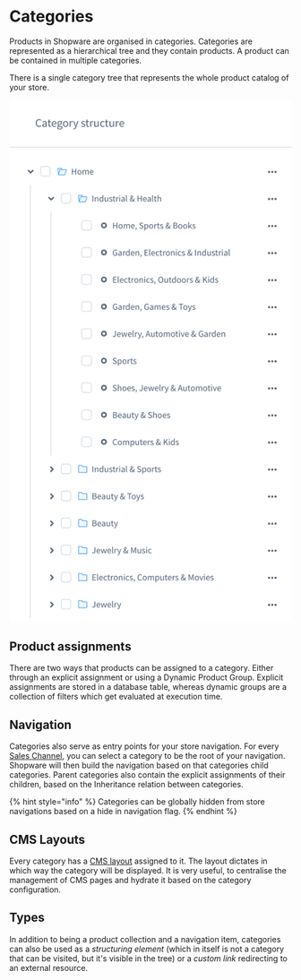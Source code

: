 # Categories

Products in Shopware are organised in categories. Categories are represented as a hierarchical tree and they contain products. A product can be contained in multiple categories.

There is a single category tree that represents the whole product catalog of your store.

![](../../../.gitbook/assets/image%20%287%29.png)

## Product assignments

There are two ways that products can be assigned to a category. Either through an explicit assignment or using a Dynamic Product Group. Explicit assignments are stored in a database table, whereas dynamic groups are a collection of filters which get evaluated at execution time.

## Navigation

Categories also serve as entry points for your store navigation. For every [Sales Channel](sales-channels.md), you can select a category to be the root of your navigation. Shopware will then build the navigation based on that categories child categories. Parent categories also contain the explicit assignments of their children, based on the Inheritance relation between categories.

{% hint style="info" %}
Categories can be globally hidden from store navigations based on a hide in navigation flag.
{% endhint %}

## CMS Layouts

Every category has a [CMS layout](../core/shopping-experiences-cms.md) assigned to it. The layout dictates in which way the category will be displayed. It is very useful, to centralise the management of CMS pages and hydrate it based on the category configuration.

## Types

In addition to being a product collection and a navigation item, categories can also be used as a _structuring element_ \(which in itself is not a category that can be visited, but it's visible in the tree\) or a _custom link_ redirecting to an external resource.
